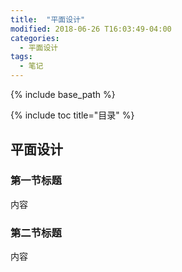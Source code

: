 ```yaml
---
title:  "平面设计"
modified: 2018-06-26 T16:03:49-04:00
categories: 
  - 平面设计
tags:
  - 笔记
---
```


{% include base_path %}

{% include toc title="目录" %}


## 平面设计

### 第一节标题

内容

### 第二节标题

内容